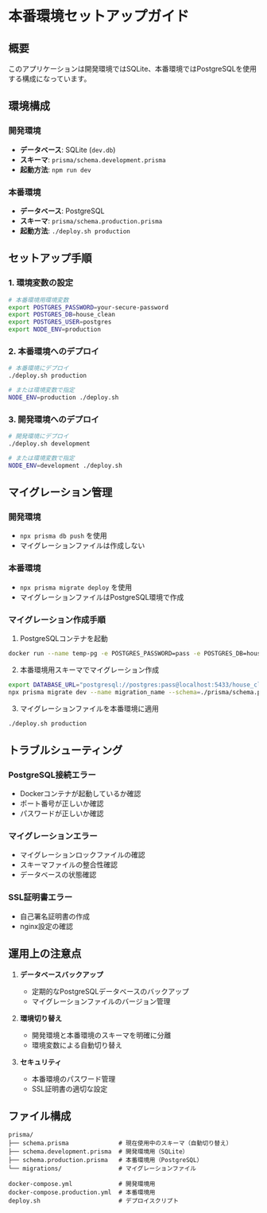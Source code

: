 # 本番環境セットアップガイド

## 概要
このアプリケーションは開発環境ではSQLite、本番環境ではPostgreSQLを使用する構成になっています。

## 環境構成

### 開発環境
- **データベース**: SQLite (`dev.db`)
- **スキーマ**: `prisma/schema.development.prisma`
- **起動方法**: `npm run dev`

### 本番環境
- **データベース**: PostgreSQL
- **スキーマ**: `prisma/schema.production.prisma`
- **起動方法**: `./deploy.sh production`

## セットアップ手順

### 1. 環境変数の設定

```bash
# 本番環境用環境変数
export POSTGRES_PASSWORD=your-secure-password
export POSTGRES_DB=house_clean
export POSTGRES_USER=postgres
export NODE_ENV=production
```

### 2. 本番環境へのデプロイ

```bash
# 本番環境にデプロイ
./deploy.sh production

# または環境変数で指定
NODE_ENV=production ./deploy.sh
```

### 3. 開発環境へのデプロイ

```bash
# 開発環境にデプロイ
./deploy.sh development

# または環境変数で指定
NODE_ENV=development ./deploy.sh
```

## マイグレーション管理

### 開発環境
- `npx prisma db push` を使用
- マイグレーションファイルは作成しない

### 本番環境
- `npx prisma migrate deploy` を使用
- マイグレーションファイルはPostgreSQL環境で作成

### マイグレーション作成手順

1. PostgreSQLコンテナを起動
```bash
docker run --name temp-pg -e POSTGRES_PASSWORD=pass -e POSTGRES_DB=house_clean -p 5433:5432 -d postgres:15-alpine
```

2. 本番環境用スキーマでマイグレーション作成
```bash
export DATABASE_URL="postgresql://postgres:pass@localhost:5433/house_clean"
npx prisma migrate dev --name migration_name --schema=./prisma/schema.production.prisma
```

3. マイグレーションファイルを本番環境に適用
```bash
./deploy.sh production
```

## トラブルシューティング

### PostgreSQL接続エラー
- Dockerコンテナが起動しているか確認
- ポート番号が正しいか確認
- パスワードが正しいか確認

### マイグレーションエラー
- マイグレーションロックファイルの確認
- スキーマファイルの整合性確認
- データベースの状態確認

### SSL証明書エラー
- 自己署名証明書の作成
- nginx設定の確認

## 運用上の注意点

1. **データベースバックアップ**
   - 定期的なPostgreSQLデータベースのバックアップ
   - マイグレーションファイルのバージョン管理

2. **環境切り替え**
   - 開発環境と本番環境のスキーマを明確に分離
   - 環境変数による自動切り替え

3. **セキュリティ**
   - 本番環境のパスワード管理
   - SSL証明書の適切な設定

## ファイル構成

```
prisma/
├── schema.prisma              # 現在使用中のスキーマ（自動切り替え）
├── schema.development.prisma  # 開発環境用（SQLite）
├── schema.production.prisma   # 本番環境用（PostgreSQL）
└── migrations/                # マイグレーションファイル

docker-compose.yml             # 開発環境用
docker-compose.production.yml  # 本番環境用
deploy.sh                      # デプロイスクリプト
``` 